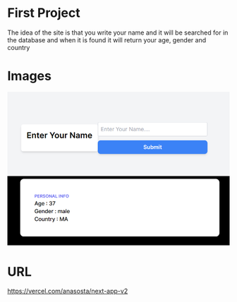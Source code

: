 # First Project

The idea of the site is that you write your name and it will be searched for in the database and when it is found it will return your age, gender and country

# Images

![](Image/Screenshot%202023-08-07%20141010.png)
![](Image/Screenshot%202023-08-07%20141043.png)

# URL 

https://vercel.com/anasosta/next-app-v2
